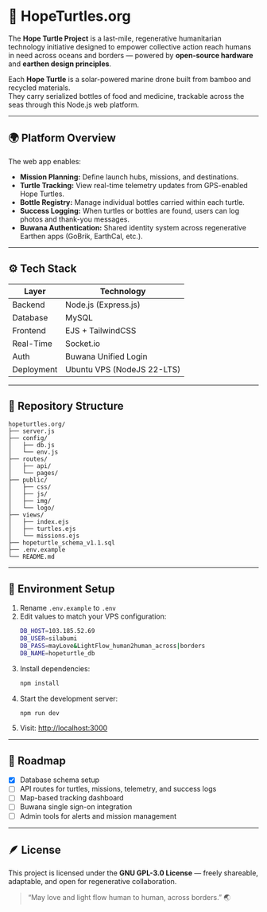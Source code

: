 # 🐢 HopeTurtles.org

The **Hope Turtle Project** is a last-mile, regenerative humanitarian technology initiative designed to empower collective action reach humans in need across oceans and borders — powered by **open-source hardware** and **earthen design principles**.

Each **Hope Turtle** is a solar-powered marine drone built from bamboo and recycled materials.  
They carry serialized bottles of food and medicine, trackable across the seas through this Node.js web platform.

---

## 🌍 Platform Overview

The web app enables:
- **Mission Planning:** Define launch hubs, missions, and destinations.
- **Turtle Tracking:** View real-time telemetry updates from GPS-enabled Hope Turtles.
- **Bottle Registry:** Manage individual bottles carried within each turtle.
- **Success Logging:** When turtles or bottles are found, users can log photos and thank-you messages.
- **Buwana Authentication:** Shared identity system across regenerative Earthen apps (GoBrik, EarthCal, etc.).

---

## ⚙️ Tech Stack

| Layer | Technology |
|-------|-------------|
| Backend | Node.js (Express.js) |
| Database | MySQL |
| Frontend | EJS + TailwindCSS |
| Real-Time | Socket.io |
| Auth | Buwana Unified Login |
| Deployment | Ubuntu VPS (NodeJS 22-LTS) |

---

## 📂 Repository Structure

```
hopeturtles.org/
├── server.js
├── config/
│   ├── db.js
│   └── env.js
├── routes/
│   ├── api/
│   └── pages/
├── public/
│   ├── css/
│   ├── js/
│   ├── img/
│   └── logo/
├── views/
│   ├── index.ejs
│   ├── turtles.ejs
│   └── missions.ejs
├── hopeturtle_schema_v1.1.sql
├── .env.example
└── README.md
```

---

## 🔐 Environment Setup

1. Rename `.env.example` to `.env`
2. Edit values to match your VPS configuration:
   ```bash
   DB_HOST=103.185.52.69
   DB_USER=silabumi
   DB_PASS=mayLove&LightFlow_human2human_across|borders
   DB_NAME=hopeturtle_db
   ```
3. Install dependencies:
   ```bash
   npm install
   ```
4. Start the development server:
   ```bash
   npm run dev
   ```
5. Visit: [http://localhost:3000](http://localhost:3000)

---

## 🧭 Roadmap

- [x] Database schema setup  
- [ ] API routes for turtles, missions, telemetry, and success logs  
- [ ] Map-based tracking dashboard  
- [ ] Buwana single sign-on integration  
- [ ] Admin tools for alerts and mission management  

---

## 🪶 License
This project is licensed under the **GNU GPL-3.0 License** — freely shareable, adaptable, and open for regenerative collaboration.

> “May love and light flow human to human, across borders.” 🌏
